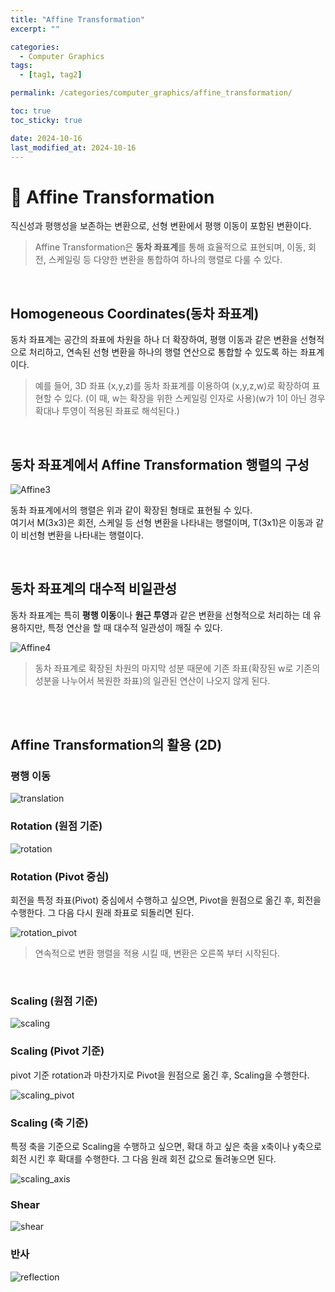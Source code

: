 ```yaml
---
title: "Affine Transformation"
excerpt: ""

categories:
  - Computer Graphics
tags:
  - [tag1, tag2]

permalink: /categories/computer_graphics/affine_transformation/

toc: true
toc_sticky: true

date: 2024-10-16
last_modified_at: 2024-10-16
---
```

# 🦥 Affine Transformation
직신성과 평행성을 보존하는 변환으로, 선형 변환에서 평행 이동이 포함된 변환이다.<br>
> Affine Transformation은 **동차 좌표계**를 통해 효율적으로 표현되며, 이동, 회전, 스케일링 등 다양한 변환을 통합하여 하나의 행렬로 다룰 수 있다.
 
<br>

## Homogeneous Coordinates(동차 좌표계)
동차 좌표계는 공간의 좌표에 차원을 하나 더 확장하여, 평행 이동과 같은 변환을 선형적으로 처리하고, 연속된 선형 변환을 하나의 행렬 연산으로 통합할 수 있도록 하는 좌표계이다.<br>

> 예를 들어, 3D 좌표 (x,y,z)를 동차 좌표계를 이용하여 (x,y,z,w)로 확장하여 표현할 수 있다. (이 때, w는 확장을 위한 스케일링 인자로 사용)(w가 1이 아닌 경우 확대나 투영이 적용된 좌표로 해석된다.)

<br>

## 동차 좌표계에서 Affine Transformation 행렬의 구성
![Affine3](/assets\images\posts_img\graphics\affine3.png)

동촤 좌표계에서의 행렬은 위과 같이 확장된 형태로 표현될 수 있다.<br>
여기서 M(3x3)은 회전, 스케일 등 선형 변환을 나타내는 행렬이며, T(3x1)은 이동과 같이 비선형 변환을 나타내는 행렬이다. <br>

<br>

## 동차 좌표계의 대수적 비일관성
동차 좌표계는 특히 **평행 이동**이나 **원근 투영**과 같은 변환을 선형적으로 처리하는 데 유용하지만, 특정 연산을 할 때 대수적 일관성이 깨질 수 있다.
<br>

![Affine4](/assets\images\posts_img\graphics\affine4.png)

> 동차 좌표계로 확장된 차원의 마지막 성분 때문에 기존 좌표(확장된 w로 기존의 성분을 나누어서 복원한 좌표)의 일관된 연산이 나오지 않게 된다. 

<br><br>


## Affine Transformation의 활용 (2D)
### 평행 이동
![translation](/assets\images\posts_img\graphics\translation.png)
<br>

### Rotation (원점 기준)
![rotation](/assets\images\posts_img\graphics\rotation.png)
<br>

### Rotation (Pivot 중심)
회전을 특정 좌표(Pivot) 중심에서 수행하고 싶으면, Pivot을 원점으로 옮긴 후, 회전을 수행한다. 그 다음 다시 원래 좌표로 되돌리면 된다. <br>

![rotation_pivot](/assets\images\posts_img\graphics\rotation_pivot.png)

> 연속적으로 변환 행렬을 적용 시킬 때, 변환은 오른쪽 부터 시작된다. 

<br>

### Scaling (원점 기준)
![scaling](/assets\images\posts_img\graphics\scaling.png)
<br>

### Scaling (Pivot 기준)
pivot 기준 rotation과 마찬가지로 Pivot을 원점으로 옮긴 후, Scaling을 수행한다.

![scaling_pivot](/assets\images\posts_img\graphics\scaling_pivot.png)
<br>

### Scaling (축 기준)
특정 축을 기준으로 Scaling을 수행하고 싶으면, 확대 하고 싶은 축을 x축이나 y축으로 회전 시킨 후 확대를 수행한다. 그 다음 원래 회전 값으로 돌려놓으면 된다. 

![scaling_axis](/assets\images\posts_img\graphics\scaling_axis.png)
<br>

### Shear
![shear](/assets\images\posts_img\graphics\shear.png)
<br>

### 반사
![reflection](/assets\images\posts_img\graphics\reflection.png)
<br>

